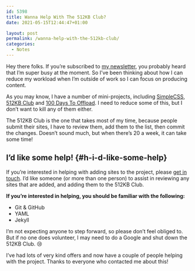 ```yaml
---
id: 5398
title: Wanna Help With The 512KB Club?
date: 2021-05-15T12:44:47+01:00

layout: post
permalink: /wanna-help-with-the-512kb-club/
categories:
  - Notes
---
```

Hey there folks. If you&#8217;re subscribed to <a href="https://metaletter.net" target="_blank" rel="noreferrer noopener">my newsletter</a>, you probably heard that I&#8217;m super busy at the moment. So I&#8217;ve been thinking about how I can reduce my workload when I&#8217;m outside of work so I can focus on producing content.

As you may know, I have a number of mini-projects, including <a href="https://simplecss.org" target="_blank" rel="noreferrer noopener">SimpleCSS</a>, <a href="https://512kb.club" target="_blank" rel="noreferrer noopener">512KB Club</a> and <a href="https://100daystooffload.com" target="_blank" rel="noreferrer noopener">100 Days To Offload</a>. I need to reduce some of this, but I don&#8217;t want to kill any of them either.

The 512KB Club is the one that takes most of my time, because people submit their sites, I have to review them, add them to the list, then commit the changes. Doesn&#8217;t sound much, but when there&#8217;s 20 a week, it can take some time!

## I&#8217;d like some help! {#h-i-d-like-some-help}

If you&#8217;re interested in helping with adding sites to the project, please [get in touch](https://kevquirk.com/contact/). I&#8217;d like someone (or more than one person) to assist in reviewing any sites that are added, and adding them to the 512KB Club.

**If you&#8217;re interested in helping, you should be familiar with the following:**

  * Git & GitHub
  * YAML
  * Jekyll

I&#8217;m not expecting anyone to step forward, so please don&#8217;t feel obliged to. But if no one does volunteer, I may need to do a Google and shut down the 512KB Club. 😢

<p class="notice">
  I&#8217;ve had lots of very kind offers and now have a couple of people helping with the project. Thanks to everyone who contacted me about this!
</p>
